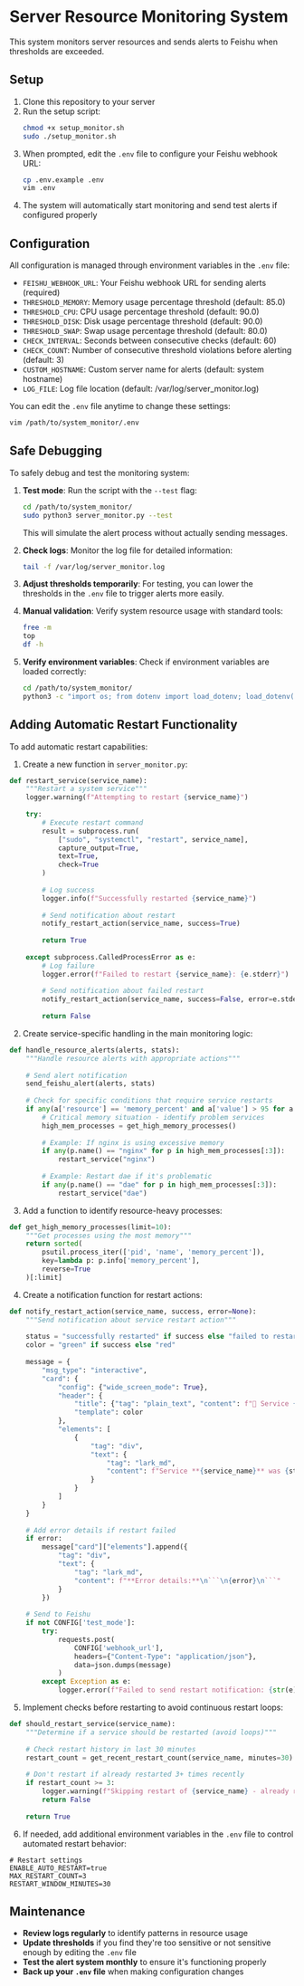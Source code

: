 # Server Resource Monitoring System

This system monitors server resources and sends alerts to Feishu when thresholds are exceeded.

## Setup

1. Clone this repository to your server
2. Run the setup script:
   ```bash
   chmod +x setup_monitor.sh
   sudo ./setup_monitor.sh
   ```
3. When prompted, edit the `.env` file to configure your Feishu webhook URL:
   ```bash
   cp .env.example .env
   vim .env
   ```
4. The system will automatically start monitoring and send test alerts if configured properly

## Configuration

All configuration is managed through environment variables in the `.env` file:

- `FEISHU_WEBHOOK_URL`: Your Feishu webhook URL for sending alerts (required)
- `THRESHOLD_MEMORY`: Memory usage percentage threshold (default: 85.0)
- `THRESHOLD_CPU`: CPU usage percentage threshold (default: 90.0)
- `THRESHOLD_DISK`: Disk usage percentage threshold (default: 90.0)
- `THRESHOLD_SWAP`: Swap usage percentage threshold (default: 80.0)
- `CHECK_INTERVAL`: Seconds between consecutive checks (default: 60)
- `CHECK_COUNT`: Number of consecutive threshold violations before alerting (default: 3)
- `CUSTOM_HOSTNAME`: Custom server name for alerts (default: system hostname)
- `LOG_FILE`: Log file location (default: /var/log/server_monitor.log)

You can edit the `.env` file anytime to change these settings:

```bash
vim /path/to/system_monitor/.env
```

## Safe Debugging

To safely debug and test the monitoring system:

1. **Test mode**: Run the script with the `--test` flag:
   ```bash
   cd /path/to/system_monitor/
   sudo python3 server_monitor.py --test
   ```
   This will simulate the alert process without actually sending messages.

2. **Check logs**: Monitor the log file for detailed information:
   ```bash
   tail -f /var/log/server_monitor.log
   ```

3. **Adjust thresholds temporarily**: For testing, you can lower the thresholds in the `.env` file to trigger alerts more easily.

4. **Manual validation**: Verify system resource usage with standard tools:
   ```bash
   free -m
   top
   df -h
   ```

5. **Verify environment variables**: Check if environment variables are loaded correctly:
   ```bash
   cd /path/to/system_monitor/
   python3 -c "import os; from dotenv import load_dotenv; load_dotenv(); print('FEISHU_WEBHOOK_URL:', os.environ.get('FEISHU_WEBHOOK_URL'))"
   ```

## Adding Automatic Restart Functionality

To add automatic restart capabilities:

1. Create a new function in `server_monitor.py`:

```python
def restart_service(service_name):
    """Restart a system service"""
    logger.warning(f"Attempting to restart {service_name}")
    
    try:
        # Execute restart command
        result = subprocess.run(
            ["sudo", "systemctl", "restart", service_name],
            capture_output=True,
            text=True,
            check=True
        )
        
        # Log success
        logger.info(f"Successfully restarted {service_name}")
        
        # Send notification about restart
        notify_restart_action(service_name, success=True)
        
        return True
        
    except subprocess.CalledProcessError as e:
        # Log failure
        logger.error(f"Failed to restart {service_name}: {e.stderr}")
        
        # Send notification about failed restart
        notify_restart_action(service_name, success=False, error=e.stderr)
        
        return False
```

2. Create service-specific handling in the main monitoring logic:

```python
def handle_resource_alerts(alerts, stats):
    """Handle resource alerts with appropriate actions"""
    
    # Send alert notification
    send_feishu_alert(alerts, stats)
    
    # Check for specific conditions that require service restarts
    if any(a['resource'] == 'memory_percent' and a['value'] > 95 for a in alerts):
        # Critical memory situation - identify problem services
        high_mem_processes = get_high_memory_processes()
        
        # Example: If nginx is using excessive memory
        if any(p.name() == "nginx" for p in high_mem_processes[:3]):
            restart_service("nginx")
            
        # Example: Restart dae if it's problematic
        if any(p.name() == "dae" for p in high_mem_processes[:3]):
            restart_service("dae")
```

3. Add a function to identify resource-heavy processes:

```python
def get_high_memory_processes(limit=10):
    """Get processes using the most memory"""
    return sorted(
        psutil.process_iter(['pid', 'name', 'memory_percent']),
        key=lambda p: p.info['memory_percent'],
        reverse=True
    )[:limit]
```

4. Create a notification function for restart actions:

```python
def notify_restart_action(service_name, success, error=None):
    """Send notification about service restart action"""
    
    status = "successfully restarted" if success else "failed to restart"
    color = "green" if success else "red"
    
    message = {
        "msg_type": "interactive",
        "card": {
            "config": {"wide_screen_mode": True},
            "header": {
                "title": {"tag": "plain_text", "content": f"🔄 Service {status} - {CONFIG['hostname']}"},
                "template": color
            },
            "elements": [
                {
                    "tag": "div",
                    "text": {
                        "tag": "lark_md",
                        "content": f"Service **{service_name}** was {status} at {datetime.now().strftime('%Y-%m-%d %H:%M:%S')}"
                    }
                }
            ]
        }
    }
    
    # Add error details if restart failed
    if error:
        message["card"]["elements"].append({
            "tag": "div",
            "text": {
                "tag": "lark_md",
                "content": f"**Error details:**\n```\n{error}\n```"
            }
        })
    
    # Send to Feishu
    if not CONFIG['test_mode']:
        try:
            requests.post(
                CONFIG['webhook_url'],
                headers={"Content-Type": "application/json"},
                data=json.dumps(message)
            )
        except Exception as e:
            logger.error(f"Failed to send restart notification: {str(e)}")
```

5. Implement checks before restarting to avoid continuous restart loops:

```python
def should_restart_service(service_name):
    """Determine if a service should be restarted (avoid loops)"""
    
    # Check restart history in last 30 minutes
    restart_count = get_recent_restart_count(service_name, minutes=30)
    
    # Don't restart if already restarted 3+ times recently
    if restart_count >= 3:
        logger.warning(f"Skipping restart of {service_name} - already restarted {restart_count} times in last 30 minutes")
        return False
        
    return True
```

6. If needed, add additional environment variables in the `.env` file to control automated restart behavior:

```
# Restart settings
ENABLE_AUTO_RESTART=true
MAX_RESTART_COUNT=3
RESTART_WINDOW_MINUTES=30
```

## Maintenance

- **Review logs regularly** to identify patterns in resource usage
- **Update thresholds** if you find they're too sensitive or not sensitive enough by editing the `.env` file
- **Test the alert system monthly** to ensure it's functioning properly
- **Back up your `.env` file** when making configuration changes